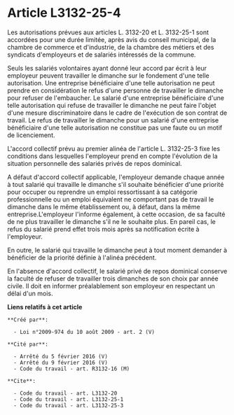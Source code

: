 # Article L3132-25-4

Les autorisations prévues aux articles L. 3132-20 et L. 3132-25-1 sont accordées pour une durée limitée, après avis du
conseil municipal, de la chambre de commerce et d'industrie, de la chambre des métiers et des syndicats d'employeurs et de
salariés intéressés de la commune. 

Seuls les salariés volontaires ayant donné leur accord par écrit à leur employeur peuvent travailler le dimanche sur le
fondement d'une telle autorisation. Une entreprise bénéficiaire d'une telle autorisation ne peut prendre en considération le
refus d'une personne de travailler le dimanche pour refuser de l'embaucher. Le salarié d'une entreprise bénéficiaire d'une
telle autorisation qui refuse de travailler le dimanche ne peut faire l'objet d'une mesure discriminatoire dans le cadre de
l'exécution de son contrat de travail. Le refus de travailler le dimanche pour un salarié d'une entreprise bénéficiaire d'une
telle autorisation ne constitue pas une faute ou un motif de licenciement.

L'accord collectif prévu au premier alinéa de l'article L. 3132-25-3 fixe les conditions dans lesquelles l'employeur prend en
compte l'évolution de la situation personnelle des salariés privés de repos dominical.

A défaut d'accord collectif applicable, l'employeur demande chaque année à tout salarié qui travaille le dimanche s'il
souhaite bénéficier d'une priorité pour occuper ou reprendre un emploi ressortissant à sa catégorie professionnelle ou un
emploi équivalent ne comportant pas de travail le dimanche dans le même établissement ou, à défaut, dans la même
entreprise.L'employeur l'informe également, à cette occasion, de sa faculté de ne plus travailler le dimanche s'il ne le
souhaite plus. En pareil cas, le refus du salarié prend effet trois mois après sa notification écrite à l'employeur. 

En outre, le salarié qui travaille le dimanche peut à tout moment demander à bénéficier de la priorité définie à l'alinéa
précédent. 

En l'absence d'accord collectif, le salarié privé de repos dominical conserve la faculté de refuser de travailler trois
dimanches de son choix par année civile. Il doit en informer préalablement son employeur en respectant un délai d'un mois.

**Liens relatifs à cet article**

	**Créé par**:

	  - Loi n°2009-974 du 10 août 2009 - art. 2 (V)

	**Cité par**:

	  - Arrêté du 5 février 2016 (V)
	  - Arrêté du 9 février 2016 (V)
	  - Code du travail - art. R3132-16 (M)

	**Cite**:

	  - Code du travail - art. L3132-20
	  - Code du travail - art. L3132-25-1
	  - Code du travail - art. L3132-25-3
